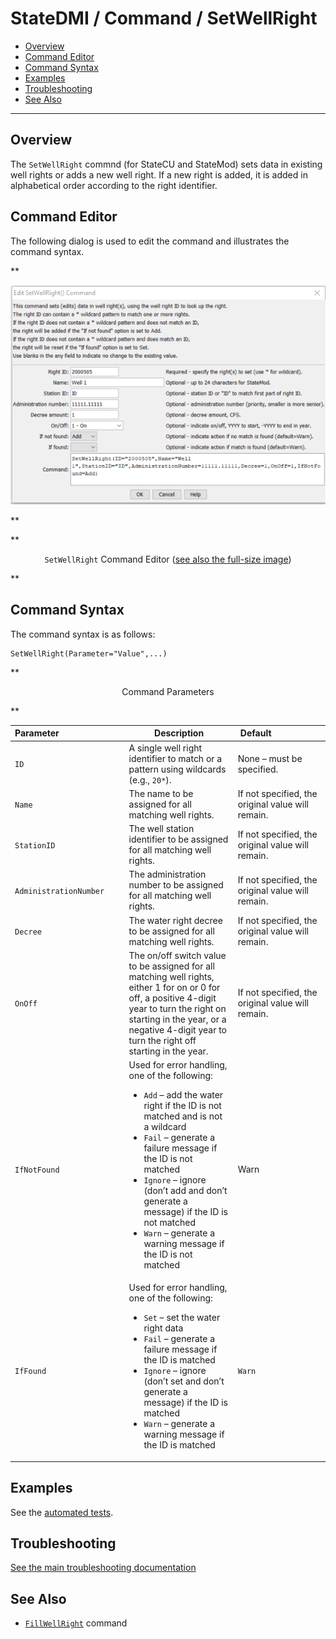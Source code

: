 # StateDMI / Command / SetWellRight #

* [Overview](#overview)
* [Command Editor](#command-editor)
* [Command Syntax](#command-syntax)
* [Examples](#examples)
* [Troubleshooting](#troubleshooting)
* [See Also](#see-also)

-------------------------

## Overview ##

The `SetWellRight` commnd (for StateCU and StateMod)
sets data in existing well rights or adds a new well right.
If a new right is added, it is added in alphabetical order according to the right identifier.

## Command Editor ##

The following dialog is used to edit the command and illustrates the command syntax.

**<p style="text-align: center;">
![SetWellRight command editor](SetWellRight.png)
</p>**

**<p style="text-align: center;">
`SetWellRight` Command Editor (<a href="../SetWellRight.png">see also the full-size image</a>)
</p>**

## Command Syntax ##

The command syntax is as follows:

```text
SetWellRight(Parameter="Value",...)
```
**<p style="text-align: center;">
Command Parameters
</p>**

| **Parameter**&nbsp;&nbsp;&nbsp;&nbsp;&nbsp;&nbsp;&nbsp;&nbsp;&nbsp;&nbsp;&nbsp;&nbsp;&nbsp;&nbsp;&nbsp;&nbsp;&nbsp;&nbsp;&nbsp;&nbsp;&nbsp;&nbsp;&nbsp;&nbsp;&nbsp;&nbsp; | **Description** | **Default**&nbsp;&nbsp;&nbsp;&nbsp;&nbsp;&nbsp;&nbsp;&nbsp;&nbsp;&nbsp;&nbsp;&nbsp;&nbsp;&nbsp;&nbsp;&nbsp;&nbsp;&nbsp;&nbsp;&nbsp; |
| --------------|-----------------|----------------- |
| `ID` | A single well right identifier to match or a pattern using wildcards (e.g., `20*`). | None – must be specified. |
| `Name` | The name to be assigned for all matching well rights. | If not specified, the original value will remain. |
| `StationID` | The well station identifier to be assigned for all matching well rights. | If not specified, the original value will remain. |
| `AdministrationNumber` | The administration number to be assigned for all matching well rights. | If not specified, the original value will remain. |
| `Decree` | The water right decree to be assigned for all matching well rights. | If not specified, the original value will remain. |
| `OnOff` | The on/off switch value to be assigned for all matching well rights, either 1 for on or 0 for off, a positive 4-digit year to turn the right on starting in the year, or a negative 4-digit year to turn the right off starting in the year. | If not specified, the original value will remain. |
| `IfNotFound` | Used for error handling, one of the following:<ul><li>`Add` – add the water right if the ID is not matched and is not a wildcard</li><li>`Fail` – generate a failure message if the ID is not matched</li><li>`Ignore` – ignore (don’t add and don’t generate a message) if the ID is not matched</li><li>`Warn` – generate a warning message if the ID is not matched</li></ul> | Warn |
| `IfFound` | Used for error handling, one of the following:<ul><li>`Set` – set the water right data</li><li>`Fail` – generate a failure message if the ID is matched</li><li>`Ignore` – ignore (don’t set and don’t generate a message) if the ID is matched</li><li>`Warn` – generate a warning message if the ID is matched</li></ul> | `Warn` |

## Examples ##

See the [automated tests](https://github.com/OpenCDSS/cdss-app-statedmi-test/tree/master/test/regression/commands/SetWellRight).

## Troubleshooting ##

[See the main troubleshooting documentation](../../troubleshooting/troubleshooting.md)

## See Also ##

* [`FillWellRight`](../FillWellRight/FillWellRight) command
